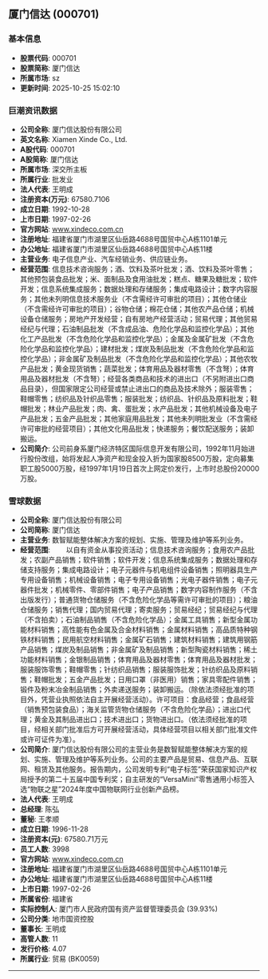 ## 厦门信达 (000701)

### 基本信息

- **股票代码**: 000701
- **股票简称**: 厦门信达
- **所属市场**: sz
- **更新时间**: 2025-10-25 15:02:10

### 巨潮资讯数据

- **公司全称**: 厦门信达股份有限公司
- **英文名称**: Xiamen Xinde Co., Ltd.
- **A股代码**: 000701
- **A股简称**: 厦门信达
- **所属市场**: 深交所主板
- **所属行业**: 批发业
- **法人代表**: 王明成
- **注册资本(万元)**: 67580.7106
- **成立日期**: 1992-10-28
- **上市日期**: 1997-02-26
- **官方网站**: www.xindeco.com.cn
- **注册地址**: 福建省厦门市湖里区仙岳路4688号国贸中心A栋1101单元
- **办公地址**: 福建省厦门市湖里区仙岳路4688号国贸中心A栋11楼
- **主营业务**: 电子信息产业、汽车经销业务、供应链业务。
- **经营范围**: 信息技术咨询服务；酒、饮料及茶叶批发；酒、饮料及茶叶零售；其他预包装食品批发；米、面制品及食用油批发；糕点、糖果及糖批发；软件开发；信息系统集成服务；数据处理和存储服务；集成电路设计；数字内容服务；其他未列明信息技术服务业（不含需经许可审批的项目）；其他仓储业（不含需经许可审批的项目）；谷物仓储；棉花仓储；其他农产品仓储；机械设备仓储服务；房地产开发经营；自有房地产经营活动；贸易代理；其他贸易经纪与代理；石油制品批发（不含成品油、危险化学品和监控化学品）；其他化工产品批发（不含危险化学品和监控化学品）；金属及金属矿批发（不含危险化学品和监控化学品）；建材批发；煤炭及制品批发（不含危险化学品和监控化学品）；非金属矿及制品批发（不含危险化学品和监控化学品）；其他农牧产品批发；黄金现货销售；蔬菜批发；体育用品及器材零售（不含弩）；体育用品及器材批发（不含弩）；经营各类商品和技术的进出口（不另附进出口商品目录），但国家限定公司经营或禁止进出口的商品及技术除外；服装零售；鞋帽零售；纺织品及针织品零售；服装批发；纺织品、针织品及原料批发；鞋帽批发；林业产品批发；肉、禽、蛋批发；水产品批发；其他机械设备及电子产品批发；五金产品批发；其他家庭用品批发；其他未列明批发业（不含需经许可审批的经营项目）；其他文化用品批发；快递服务；餐饮配送服务；装卸搬运。
- **公司简介**: 公司前身系厦门经济特区国际信息开发有限公司，1992年11月始进行股份改组，始将发起人净资产和现金投入折为国家股8500万股，定向募集职工股5000万股，经1997年1月19日首次上网定价发行，上市时总股份20000万股。

### 雪球数据

- **公司全称**: 厦门信达股份有限公司
- **公司简称**: 厦门信达
- **主营业务**: 数智赋能整体解决方案的规划、实施、管理及维护等系列业务。
- **经营范围**: 　　以自有资金从事投资活动；信息技术咨询服务；食用农产品批发；农副产品销售；软件销售；软件开发；信息系统集成服务；数据处理和存储支持服务；集成电路设计；电子元器件与机电组件设备销售；照明器具生产专用设备销售；机械设备销售；电子专用设备销售；光电子器件销售；电子元器件批发；机械零件、零部件销售；电子产品销售；数字内容制作服务（不含出版发行）；普通货物仓储服务（不含危险化学品等需许可审批的项目）；粮油仓储服务；销售代理；国内贸易代理；寄卖服务；贸易经纪；贸易经纪与代理（不含拍卖）；石油制品销售（不含危险化学品）；金属工具销售；新型金属功能材料销售；高性能有色金属及合金材料销售；金属材料销售；高品质特种钢铁材料销售；民用航空材料销售；金属矿石销售；建筑材料销售；建筑用钢筋产品销售；煤炭及制品销售；非金属矿及制品销售；新型陶瓷材料销售；稀土功能材料销售；金银制品销售；体育用品及器材零售；体育用品及器材批发；服装服饰零售；鞋帽零售；针纺织品销售；服装服饰批发；针纺织品及原料销售；鞋帽批发；五金产品批发；日用口罩（非医用）销售；家具零配件销售；锻件及粉末冶金制品销售；外卖递送服务；装卸搬运。（除依法须经批准的项目外，凭营业执照依法自主开展经营活动）。许可项目：食品经营；食品经营（销售预包装食品）；海关监管货物仓储服务（不含危险化学品）；进出口代理；黄金及其制品进出口；技术进出口；货物进出口。（依法须经批准的项目，经相关部门批准后方可开展经营活动，具体经营项目以相关部门批准文件或许可证件为准）。
- **公司简介**: 厦门信达股份有限公司的主营业务是数智赋能整体解决方案的规划、实施、管理及维护等系列业务。公司的主要产品是贸易、信息产品、互联网、租赁及其他服务。报告期内，公司发明专利“电子标签”荣获国家知识产权局授予的第二十五届中国专利奖；自主研发的“VersaMini”零售通用小标签入选“物联之星”2024年度中国物联网行业创新产品榜。
- **法人代表**: 王明成
- **总经理**: 陈弘
- **董秘**: 王孝顺
- **成立日期**: 1996-11-28
- **注册资本(元)**: 67580.71万元
- **员工人数**: 3998
- **官方网站**: www.xindeco.com.cn
- **注册地址**: 福建省厦门市湖里区仙岳路4688号国贸中心A栋1101单元
- **办公地址**: 福建省厦门市湖里区仙岳路4688号国贸中心A栋11楼
- **上市日期**: 1997-02-26
- **所属省份**: 福建省
- **实际控制人**: 厦门市人民政府国有资产监督管理委员会 (39.93%)
- **公司分类**: 地市国资控股
- **董事长**: 王明成
- **高管人数**: 11
- **发行价格**: 4.07
- **所属行业**: 贸易 (BK0059)

---
